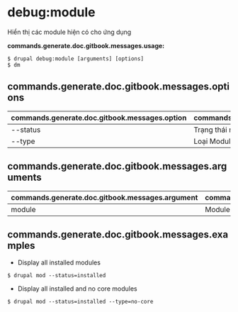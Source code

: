 # debug:module
Hiển thị các module hiện có cho ứng dụng

**commands.generate.doc.gitbook.messages.usage:**
```
$ drupal debug:module [arguments] [options]
$ dm  
```

## commands.generate.doc.gitbook.messages.options
commands.generate.doc.gitbook.messages.option | commands.generate.doc.gitbook.messages.details
-------|-------------
--status | Trạng thái module [enabled|disabled]
--type | Loại Module [core|no-core]

## commands.generate.doc.gitbook.messages.arguments
commands.generate.doc.gitbook.messages.argument | commands.generate.doc.gitbook.messages.details
---------|-------------
module | Module name

## commands.generate.doc.gitbook.messages.examples
* Display all installed modules
```
$ drupal mod --status=installed
```
* Display all installed and no core modules
```
$ drupal mod --status=installed --type=no-core
```
